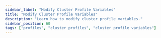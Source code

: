 ```yaml
---
sidebar_label: "Modify Cluster Profile Variables"
title: "Modify Cluster Profile Variables"
description: "Learn how to modify cluster profile variables."
sidebar_position: 60
tags: ["profiles", "cluster profiles", "cluster profile variables"]
---
```


